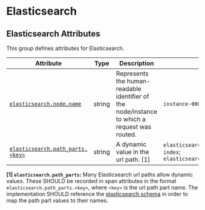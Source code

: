 <!--- Hugo front matter used to generate the website version of this page:
--->

<!-- NOTE: THIS FILE IS AUTOGENERATED. DO NOT EDIT BY HAND. -->
<!-- see templates/registry/markdown/attribute_namespace.md.j2 -->

# Elasticsearch

## Elasticsearch Attributes

This group defines attributes for Elasticsearch.

| Attribute | Type | Description | Examples | Stability |
|---|---|---|---|---|
| <a id="elasticsearch-node-name" href="#elasticsearch-node-name">`elasticsearch.node.name`</a> | string | Represents the human-readable identifier of the node/instance to which a request was routed. | `instance-0000000001` | ![Experimental](https://img.shields.io/badge/-experimental-blue) |
| <a id="elasticsearch-path-parts" href="#elasticsearch-path-parts">`elasticsearch.path_parts.<key>`</a> | string | A dynamic value in the url path. [1] | `elasticsearch.path_parts.index=test-index`; `elasticsearch.path_parts.doc_id=123` | ![Experimental](https://img.shields.io/badge/-experimental-blue) |

**[1] `elasticsearch.path_parts`:** Many Elasticsearch url paths allow dynamic values. These SHOULD be recorded in span attributes in the format `elasticsearch.path_parts.<key>`, where `<key>` is the url path part name. The implementation SHOULD reference the [elasticsearch schema](https://raw.githubusercontent.com/elastic/elasticsearch-specification/main/output/schema/schema.json) in order to map the path part values to their names.

